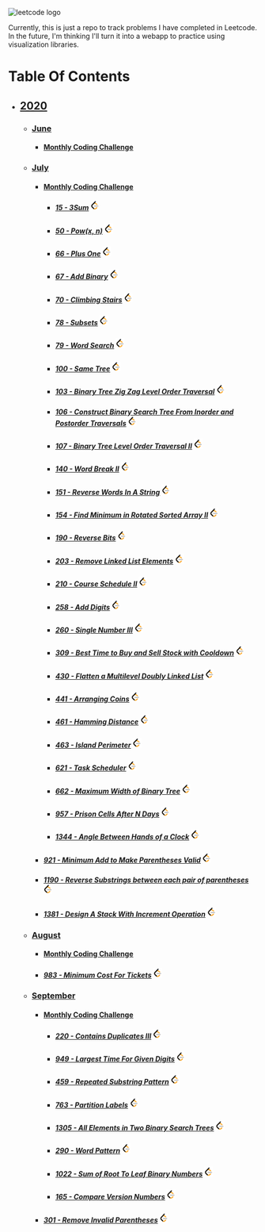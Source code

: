 ![leetcode logo](https://assets.leetcode.com/static_assets/public/images/LeetCode_Sharing.png)

Currently, this is just a repo to track problems I have completed in Leetcode. In the future, I'm thinking I'll turn it into a webapp to practice using visualization libraries.

  # Table Of Contents
  * ## [2020](./2020)
    * ### [June](./2020/June)
      * #### [Monthly Coding Challenge](./2020/June/codingChallenge)
    * ### [July](./2020/July)
      * #### [Monthly Coding Challenge](./2020/July/codingChallenge)
        * ##### [15 - 3Sum](./2020/July/15_3sum.js)  <a href="https://leetcode.com/problems/3sum/"><img src="./leetcode-logo.png" height=20px /></a>
        * ##### [50 - Pow(x, n)](./2020/July/50_pow_x_n.js)  <a href="https://leetcode.com/problems/powx-n/"><img src="./leetcode-logo.png" height=20px /></a>
        * ##### [66 - Plus One](./2020/July/66_plus_one.js)  <a href="https://leetcode.com/problems/plus-one/"><img src="./leetcode-logo.png" height=20px /></a>
        * ##### [67 - Add Binary](./2020/July/66_add_binary.js)  <a href="https://leetcode.com/problems/add-binary/"><img src="./leetcode-logo.png" height=20px /></a>
        * ##### [70 - Climbing Stairs](./2020/July/70_climbing_stairs.js)  <a href="https://leetcode.com/problems/climbing-stairs/"><img src="./leetcode-logo.png" height=20px /></a>
        * ##### [78 - Subsets](./2020/July/78_subsets.js)  <a href="https://leetcode.com/problems/subsets/"><img src="./leetcode-logo.png" height=20px /></a>
        * ##### [79 - Word Search](./2020/July/79_word_search.js)  <a href="https://leetcode.com/problems/word-search/"><img src="./leetcode-logo.png" height=20px /></a>
        * ##### [100 - Same Tree](./2020/July/100_same_tree.js)  <a href="https://leetcode.com/problems/same-tree/"><img src="./leetcode-logo.png" height=20px /></a>
        * ##### [103 - Binary Tree Zig Zag Level Order Traversal](./2020/July/103_binary_tree_zig_zag_traversal.js)  <a href="https://leetcode.com/problems/binary-tree-zigzag-level-order-traversal/"><img src="./leetcode-logo.png" height=20px /></a>
        * ##### [106 - Construct Binary Search Tree From Inorder and Postorder Traversals](./2020/July/106_construct_bst_inorder_postorder.js)  <a href="https://leetcode.com/problems/construct-binary-tree-from-inorder-and-postorder-traversal/"><img src="./leetcode-logo.png" height=20px /></a>
        * ##### [107 - Binary Tree Level Order Traversal II](./2020/July/107_binary_tree_level_order_traversal_2.js)  <a href="https://leetcode.com/problems/binary-tree-level-order-traversal-ii/"><img src="./leetcode-logo.png" height=20px /></a>
        * ##### [140 - Word Break II](./2020/July/140_word_break_2.js)  <a href="https://leetcode.com/problems/word-break-ii/"><img src="./leetcode-logo.png" height=20px /></a>
        * ##### [151 - Reverse Words In A String](./2020/July/151_reverse_words_in_a_string.js)  <a href="https://leetcode.com/problems/reverse-words-in-a-string/"><img src="./leetcode-logo.png" height=20px /></a>
        * ##### [154 - Find Minimum in Rotated Sorted Array II](./2020/July/154_find_min_in_rotated_sorted_array_ii.js)  <a href="https://leetcode.com/problems/find-minimum-in-rotated-sorted-array-ii/"><img src="./leetcode-logo.png" height=20px /></a>
        * ##### [190 - Reverse Bits](./2020/July/190_reverse_bits.js)  <a href="https://leetcode.com/problems/reverse-bits/"><img src="./leetcode-logo.png" height=20px /></a>
        * ##### [203 - Remove Linked List Elements](./2020/July/203_remove_linked_list_elements.js)  <a href="https://leetcode.com/problems/remove-linked-list-elements/"><img src="./leetcode-logo.png" height=20px /></a>
        * ##### [210 - Course Schedule II](./2020/July/210_course_schedule_ii.js)  <a href="https://leetcode.com/problems/course-schedule-ii/"><img src="./leetcode-logo.png" height=20px /></a>
        * ##### [258 - Add Digits](./2020/July/258_add_digits.js)  <a href="https://leetcode.com/problems/add-digits/"><img src="./leetcode-logo.png" height=20px /></a>
        * ##### [260 - Single Number III](./2020/July/260_single_number_iii.js)  <a href="https://leetcode.com/problems/single-number-iii/"><img src="./leetcode-logo.png" height=20px /></a>
        * ##### [309 - Best Time to Buy and Sell Stock with Cooldown](./2020/July/309_best_time_buy_stock_cooldown.js)  <a href="https://leetcode.com/problems/best-time-to-buy-and-sell-stock-with-cooldown/"><img src="./leetcode-logo.png" height=20px /></a>
        * ##### [430 - Flatten a Multilevel Doubly Linked List](./2020/July/430_flatten_a_multilevel_doubly_LL.js)  <a href="https://leetcode.com/problems/flatten-a-multilevel-doubly-linked-list/"><img src="./leetcode-logo.png" height=20px /></a>
        * ##### [441 - Arranging Coins](./2020/July/441_arranging_coins.js)  <a href="https://leetcode.com/problems/arranging-coins/"><img src="./leetcode-logo.png" height=20px /></a>
        * ##### [461 - Hamming Distance](./2020/July/461_hamming_distance.js)  <a href="https://leetcode.com/problems/hamming-distance/"><img src="./leetcode-logo.png" height=20px /></a>
        * ##### [463 - Island Perimeter](./2020/July/463_island_perimeter.js)  <a href="https://leetcode.com/problems/island-perimeter/"><img src="./leetcode-logo.png" height=20px /></a>
        * ##### [621 - Task Scheduler](./2020/July/621_task_scheduler.js)  <a href="https://leetcode.com/problems/task-scheduler/"><img src="./leetcode-logo.png" height=20px /></a>
        * ##### [662 - Maximum Width of Binary Tree](./2020/July/662_maximum_width_of_binary_tree.js)  <a href="https://leetcode.com/problems/maximum-width-of-binary-tree/"><img src="./leetcode-logo.png" height=20px /></a>
        * ##### [957 - Prison Cells After N Days](./2020/July/957_prison_cells_after_n_days.js)  <a href="https://leetcode.com/problems/prison-cells-after-n-days/"><img src="./leetcode-logo.png" height=20px /></a>
        * ##### [1344 - Angle Between Hands of a Clock](./2020/July/1344_angle_between_hands_of_a_clock.js)  <a href="https://leetcode.com/problems/angle-between-hands-of-a-clock/"><img src="./leetcode-logo.png" height=20px /></a>
        
        


      
      * ##### [921 - Minimum Add to Make Parentheses Valid](./2020/June/921_min_add_to_make_paren_valid.js)  <a href="https://leetcode.com/problems/minimum-add-to-make-parentheses-valid/"><img src="./leetcode-logo.png" height=20px /></a>
      * ##### [1190 - Reverse Substrings between each pair of parentheses](./2020/June/1190_reverse_substrings_between_each_pair_of_parentheses.js)  <a href="https://leetcode.com/problems/reverse-substrings-between-each-pair-of-parentheses/"><img src="./leetcode-logo.png" height=20px /></a>
      * ##### [1381 - Design A Stack With Increment Operation](./2020/June/1381_design_stack_with_inc_op.js)  <a href="https://leetcode.com/problems/design-a-stack-with-increment-operation/"><img src="./leetcode-logo.png" height=20px /></a>
    * ### [August](./2020/August)
      * #### [Monthly Coding Challenge](./2020/August/codingChallenge)
      * ##### [983 - Minimum Cost For Tickets](./2020/August/983_min_cost_for_tickets.js)  <a href="https://leetcode.com/problems/minimum-cost-for-tickets/"><img src="./leetcode-logo.png" height=20px /></a>
    * ### [September](./2020/September)
      * #### [Monthly Coding Challenge](./2020/September/codingChallenge)
        * ##### [220 - Contains Duplicates III](./2020/September/220_contains_duplicates_3.js)  <a href="https://leetcode.com/problems/contains-duplicate-iii/"><img src="./leetcode-logo.png" height=20px /></a>
        * ##### [949 - Largest Time For Given Digits](./2020/September/949_largest_time_given_digits.js)  <a href="https://leetcode.com/problems/largest-time-for-given-digits/"><img src="./leetcode-logo.png" height=20px /></a>
        * ##### [459 - Repeated Substring Pattern](./2020/September/459_repeated_substring_pattern.js)  <a href="https://leetcode.com/problems/repeated-substring-pattern/"><img src="./leetcode-logo.png" height=20px /></a>
        * ##### [763 - Partition Labels](./2020/September/763_partition_labels.js)  <a href="https://leetcode.com/problems/partition-labels/"><img src="./leetcode-logo.png" height=20px /></a>
        * ##### [1305 - All Elements in Two Binary Search Trees](./2020/September/1305_all_elements_in_2_bst.js)  <a href="https://leetcode.com/problems/all-elements-in-two-binary-search-trees/"><img src="./leetcode-logo.png" height=20px /></a>
        * ##### [290 - Word Pattern](./2020/September/290_word_pattern.js)  <a href="https://leetcode.com/problems/word-pattern/"><img src="./leetcode-logo.png" height=20px /></a>
        * ##### [1022 - Sum of Root To Leaf Binary Numbers](./2020/September/1022_sum_root_to_leaf_binary_bst.js)  <a href="https://leetcode.com/problems/sum-of-root-to-leaf-binary-numbers/"><img src="./leetcode-logo.png" height=20px /></a>
        * ##### [165 - Compare Version Numbers](./2020/September/165_compare_version_numbers.js)  <a href="https://leetcode.com/problems/compare-version-numbers/"><img src="./leetcode-logo.png" height=20px /></a>
      * ##### [301 - Remove Invalid Parentheses](./2020/September/301_remove_invalid_paren.js)  <a href="https://leetcode.com/problems/remove-invalid-parentheses/"><img src="./leetcode-logo.png" height=20px /></a>